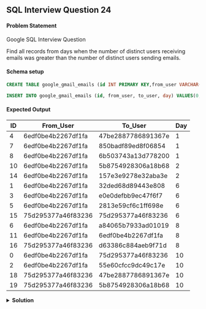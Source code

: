 ## SQL Interview Question 24

#### Problem Statement

<bold>Google SQL Interview Question</bold>

Find all records from days when the number of distinct users receiving emails was greater than the number of distinct users sending emails.

#### Schema setup

```sql
CREATE TABLE google_gmail_emails (id INT PRIMARY KEY,from_user VARCHAR(50),to_user VARCHAR(50),day INT);

INSERT INTO google_gmail_emails (id, from_user, to_user, day) VALUES(0, '6edf0be4b2267df1fa', '75d295377a46f83236', 10),(1, '6edf0be4b2267df1fa', '32ded68d89443e808', 6),(2, '6edf0be4b2267df1fa', '55e60cfcc9dc49c17e', 10),(3, '6edf0be4b2267df1fa', 'e0e0defbb9ec47f6f7', 6),(4, '6edf0be4b2267df1fa', '47be2887786891367e', 1),(5, '6edf0be4b2267df1fa', '2813e59cf6c1ff698e', 6),(6, '6edf0be4b2267df1fa', 'a84065b7933ad01019', 8),(7, '6edf0be4b2267df1fa', '850badf89ed8f06854', 1),(8, '6edf0be4b2267df1fa', '6b503743a13d778200', 1),(9, '6edf0be4b2267df1fa', 'd63386c884aeb9f71d', 3),(10, '6edf0be4b2267df1fa', '5b8754928306a18b68', 2),(11, '6edf0be4b2267df1fa', '6edf0be4b2267df1fa', 8),(12, '6edf0be4b2267df1fa', '406539987dd9b679c0', 9),(13, '6edf0be4b2267df1fa', '114bafadff2d882864', 5),(14, '6edf0be4b2267df1fa', '157e3e9278e32aba3e', 2),(15, '75d295377a46f83236', '75d295377a46f83236', 6),(16, '75d295377a46f83236', 'd63386c884aeb9f71d', 8),(17, '75d295377a46f83236', '55e60cfcc9dc49c17e', 3),(18, '75d295377a46f83236', '47be2887786891367e', 10),(19, '75d295377a46f83236', '5b8754928306a18b68', 10),(20, '75d295377a46f83236', '850badf89ed8f06854', 7);
```

#### Expected Output

| ID  | From_User               | To_User                 | Day|
|-----|-------------------------|-------------------------|----|
| 4   | 6edf0be4b2267df1fa      | 47be2887786891367e      | 1  |
| 7   | 6edf0be4b2267df1fa      | 850badf89ed8f06854      | 1  |
| 8   | 6edf0be4b2267df1fa      | 6b503743a13d778200      | 1  |
| 10  | 6edf0be4b2267df1fa      | 5b8754928306a18b68      | 2  |
| 14  | 6edf0be4b2267df1fa      | 157e3e9278e32aba3e      | 2  |
| 1   | 6edf0be4b2267df1fa      | 32ded68d89443e808       | 6  |
| 3   | 6edf0be4b2267df1fa      | e0e0defbb9ec47f6f7      | 6  |
| 5   | 6edf0be4b2267df1fa      | 2813e59cf6c1ff698e      | 6  |
| 15  | 75d295377a46f83236      | 75d295377a46f83236      | 6  |
| 6   | 6edf0be4b2267df1fa      | a84065b7933ad01019      | 8  |
| 11  | 6edf0be4b2267df1fa      | 6edf0be4b2267df1fa      | 8  |
| 16  | 75d295377a46f83236      | d63386c884aeb9f71d      | 8  |
| 0   | 6edf0be4b2267df1fa      | 75d295377a46f83236      | 10 |
| 2   | 6edf0be4b2267df1fa      | 55e60cfcc9dc49c17e      | 10 |
| 18  | 75d295377a46f83236      | 47be2887786891367e      | 10 |
| 19  | 75d295377a46f83236      | 5b8754928306a18b68      | 10 |


<details>
<summary><strong>Solution</strong></summary>

```sql
WITH gmail_data AS
(
 SELECT
    day,
    COUNT(DISTINCT from_user) AS senders,
    COUNT(DISTINCT to_user) AS receivers
 FROM google_gmail_emails
 GROUP BY day
)
    
SELECT
    g.id,
    g.from_user,
    g.to_user,
    g.day
FROM google_gmail_emails g
JOIN gmail_data gt
ON g.day = gt.day
WHERE gt.receivers > gt.senders
ORDER BY g.day,g.id;
```
</details>
